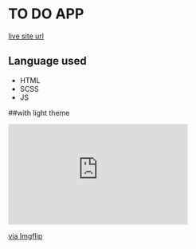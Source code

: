 # TO DO APP

[live site url](https://clever-heyrovsky-d0abf9.netlify.app/)

## Language used

* HTML
* SCSS
* JS

##with light theme

<div style="width:360px;max-width:100%;"><div style="height:0;padding-bottom:56.11%;position:relative;"><iframe width="360" height="202" style="position:absolute;top:0;left:0;width:100%;height:100%;" frameBorder="0" src="https://imgflip.com/embed/4mynyq"></iframe></div><p><a href="https://imgflip.com/gif/4mynyq">via Imgflip</a></p></div>
